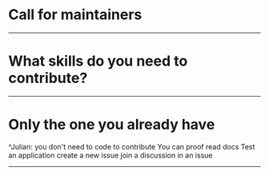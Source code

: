 # Call for maintainers

---

# What **skills** do you need to **contribute**?

---

# Only the one **you** already have

^Julian: you don't need to code to contribute
You can proof read docs
Test an application
create a new issue
join a discussion in an issue

---

